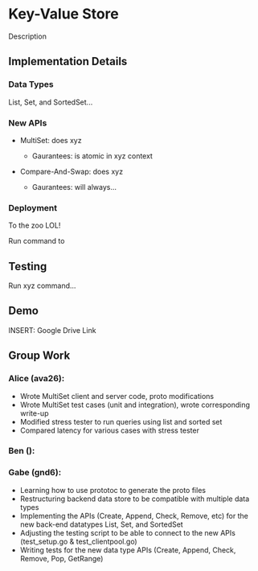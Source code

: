 # Key-Value Store

Description

## Implementation Details

### Data Types

List, Set, and SortedSet...

### New APIs

- MultiSet: does xyz
  - Gaurantees: is atomic in xyz context

- Compare-And-Swap: does xyz
  - Gaurantees: will always...

### Deployment

To the zoo LOL!

Run command to 

## Testing

Run xyz command...

## Demo

INSERT: Google Drive Link

## Group Work

### Alice (ava26):
- Wrote MultiSet client and server code, proto modifications
- Wrote MultiSet test cases (unit and integration), wrote corresponding write-up
- Modified stress tester to run queries using list and sorted set
- Compared latency for various cases with stress tester

### Ben ():

### Gabe (gnd6):
- Learning how to use prototoc to generate the proto files
- Restructuring backend data store to be compatible with multiple data types
- Implementing the APIs (Create, Append, Check, Remove, etc) for the new back-end datatypes List, Set, and SortedSet
- Adjusting the testing script to be able to connect to the new APIs (test_setup.go & test_clientpool.go)
- Writing tests for the new data type APIs (Create, Append, Check, Remove, Pop, GetRange)